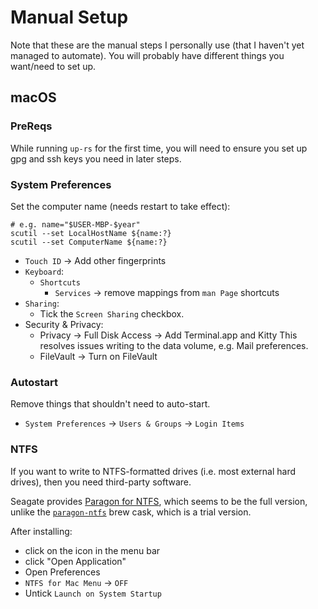 # Manual Setup

Note that these are the manual steps I personally use (that I haven't yet managed to automate).
You will probably have different things you want/need to set up.

## macOS

### PreReqs

While running `up-rs` for the first time, you will need to ensure you set up gpg and ssh keys you
need in later steps.

### System Preferences

Set the computer name (needs restart to take effect):

```shell
# e.g. name="$USER-MBP-$year"
scutil --set LocalHostName ${name:?}
scutil --set ComputerName ${name:?}
```

- `Touch ID` -> Add other fingerprints
- `Keyboard`:
  - `Shortcuts`
    - `Services` -> remove mappings from `man Page` shortcuts
- `Sharing`:
  - Tick the `Screen Sharing` checkbox.
- Security & Privacy:
  - Privacy -> Full Disk Access -> Add Terminal.app and Kitty
    This resolves issues writing to the data volume, e.g. Mail preferences.
  - FileVault -> Turn on FileVault

### Autostart

Remove things that shouldn't need to auto-start.

- `System Preferences` -> `Users & Groups` -> `Login Items`

### NTFS

If you want to write to NTFS-formatted drives (i.e. most external hard drives), then you need third-party software.

Seagate provides [Paragon for NTFS][], which seems to be the full version, unlike the [`paragon-ntfs`][] brew cask, which is a trial version.

After installing:

- click on the icon in the menu bar
- click "Open Application"
- Open Preferences
- `NTFS for Mac Menu` -> `OFF`
- Untick `Launch on System Startup`

[Paragon for NTFS]: https://www.seagate.com/gb/en/support/software/paragon/
[`paragon-ntfs`]: https://formulae.brew.sh/cask/paragon-ntfs
